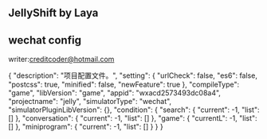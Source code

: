 ## JellyShift by Laya ##

## wechat config ##
writer:creditcoder@hotmail.com

{
	"description": "项目配置文件。",
	"setting": {
		"urlCheck": false,
		"es6": false,
		"postcss": true,
		"minified": false,
		"newFeature": true
	},
	"compileType": "game",
	"libVersion": "game",
	"appid": "wxacd2573493dc08a4",
	"projectname": "jelly",
	"simulatorType": "wechat",
	"simulatorPluginLibVersion": {},
	"condition": {
		"search": {
			"current": -1,
			"list": []
		},
		"conversation": {
			"current": -1,
			"list": []
		},
		"game": {
			"currentL": -1,
			"list": []
		},
		"miniprogram": {
			"current": -1,
			"list": []
		}
	}
}

